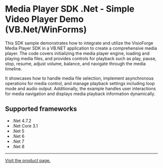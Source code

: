 ﻿# Media Player SDK .Net - Simple Video Player Demo (VB.Net/WinForms)

This SDK sample demonstrates how to integrate and utilize the VisioForge Media Player SDK in a VB.NET application to create a comprehensive media player. The code covers initializing the media player engine, loading and playing media files, and provides controls for playback such as play, pause, stop, resume, adjust volume, balance, and navigate through the media timeline.

It showcases how to handle media file selection, implement asynchronous operations for media control, and manage playback settings including loop mode and audio output. Additionally, the example handles user interactions for media navigation and displays media playback information dynamically.

## Supported frameworks

* .Net 4.7.2
* .Net Core 3.1
* .Net 5
* .Net 6
* .Net 7
* .Net 8

---

[Visit the product page.](https://www.visioforge.com/media-player-sdk-net)
